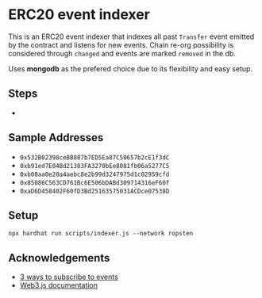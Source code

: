 # ERC20 event indexer

This is an ERC20 event indexer that indexes all past `Transfer` event emitted by the contract and listens for new events.
Chain re-org possibility is considered through `changed` and events are marked `removed` in the db.

Uses **mongodb** as the prefered choice due to its flexibility and easy setup.

## Steps

-

## Sample Addresses

- `0x532B02398ceBB887b7ED5Ea87C50657b2cE1f3dC`
- `0xb91ed7E04Bd21383FA3270bEe8081fb06a5277C5`
- `0xb08aa0e20a4aebc8e2b99d3247975d1c02959cfd`
- `0x85086C563CD761Bc6E506bDABd309714316eF60f`
- `0xaD6D458402F60fD3Bd25163575031ACDce07538D`

## Setup

```shell
npx hardhat run scripts/indexer.js --network ropsten
```

## Acknowledgements

- [3 ways to subscribe to events](https://www.coinclarified.com/p/3-ways-to-subscribe-to-events-with-web3-js/)
- [Web3.js documentation](https://web3js.readthedocs.io/en/v1.2.11/web3-eth.html)
